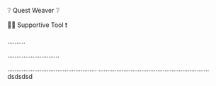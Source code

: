 ❔ Quest Weaver ❔

👷‍♂️ Supportive Tool ❗

..........

.............................

..................................................
..............................................................
dsdsdsd
